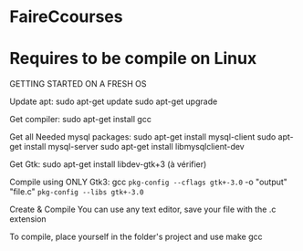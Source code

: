 # FaireCcourses
# Requires to be compile on Linux


GETTING STARTED ON A FRESH OS

Update apt:
sudo apt-get update
sudo apt-get upgrade

Get compiler:
sudo apt-get install gcc

Get all Needed mysql packages:
sudo apt-get install mysql-client
sudo apt-get install mysql-server
sudo apt-get install libmysqlclient-dev

Get Gtk:
sudo apt-get install libdev-gtk+3 (à vérifier)

Compile using ONLY Gtk3:
gcc `pkg-config --cflags gtk+-3.0` -o "output" "file.c" `pkg-config --libs gtk+-3.0`

Create & Compile
You can use any text editor, save your file with the .c extension

To compile, place yourself in the folder's project and use 
make gcc
